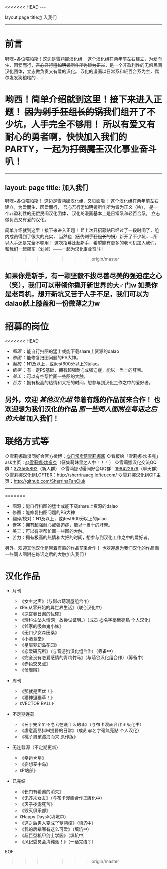 <<<<<<< HEAD
﻿---

layout:page
title:加入我们

 ---
# 前言
呀嘿~各位喵帕斯！这边是雪莉娜汉化组！
这个汉化组在两年前左右建立，为爱而生、因爱而行，<del>吾心吾行澄如明镜所作所为皆为正义</del>，是一个非盈利性的无偿民间汉化团体，立志做负责又有爱的汉化。
汉化的漫画以日常系和轻百合系为主，偶尔发发狗粮啥的……

哟西！简单介绍就到这里！接下来进入正题！
<del>因为剁手狂组长的锅</del>我们组开了不少坑，人手完全不够用！
所以有爱又有耐心的勇者啊，快快加入我们的PARTY，一起为<del>打倒魔王</del>汉化事业奋斗叭！
=======
---
layout: page
title: 加入我们
---
呀嘿~各位喵帕斯！
这边是雪莉娜汉化组，又见面啦！
这个汉化组在两年前左右建立，为爱而生、因爱而行，
吾心吾行澄如明镜所作所为皆为正义（啥），
是一个非盈利性的无偿民间汉化团体，
汉化的漫画基本上是日常系和轻百合系，
立志做负责又有爱的汉化。



简单介绍就到这里！接下来进入正题！
距上次开招募贴已经过了一段时间了，组内成员得到了很大的充实，
当然也（<del>因为剁手狂组长的锅</del>）新开了不少坑……所以人手还是完全不够用！
这次招募比起新手，希望能有更多的老司机加入我们，
和我们一起飙车（划掉）——一起为汉化事业奋斗！


>>>>>>> origin/master

如果你是新手，有一颗坚毅不拔尽善尽美的强迫症之心（笑），我们可以带领你撬开新世界的大♂门w
如果你是老司机，想开新坑又苦于人手不足，我们可以为dalao献上膝盖和一份微薄之力w
 ---
# 招募的岗位
<<<<<<< HEAD
* *图源* ：能自行扫图的猛士或能下载share上资源的dalao
* *修图* ：能修复扫图问题的PS大神。
* *翻校* ：N1及以上，或jtest600分以上的julao。
* *嵌字* ：有一定PS基础，拥有超强耐心或强迫症，能以一当十的肝帝。
* *美工* ：可以有空帮忙画一些图的大触。
* *苦力* ：拥有极高的热情和大把的时间，想参与到汉化工作之中的爱好者。

另外，欢迎 *其他汉化组* 带着有趣的作品前来合作！
也欢迎想为我们汉化的作品 *画一些同人图附在每话之后的大触* 加入我们！
 ---
# 联络方式等
◇雪莉娜动漫同好会官方微博：[@日常卖萌雪莉娜酱](http://weibo.com/u/5708476537)
◇看板娘「雪莉娜·坎多克」ask主页：[@雪莉娜·坎多克](http://ask.fm/SherrinaCandock )（征集萌妹里之人中！！！）
◇雪莉娜汉化交流QQ群：[373565892](https://jq.qq.com/?_wv=1027&k=44o9K4s)（新人群）
◇雪莉娜动漫同好会QQ群：[198422679](https://jq.qq.com/?_wv=1027&k=44oCB1O)（聊天群）
◇雪莉娜汉化组LOFTER：http://sherrinaacg.lofter.com/
◇雪莉娜汉化组GIT主页：http://github.com/SherrinaFanClub

 ---
=======
* 图源：能自行扫图的猛士或能下载share上资源的dalao
* 修图：能修复扫图问题的PS大神
* 翻译/校对：N1及以上，或jtest600分以上的julao
* 嵌字：拥有超强耐心或强迫症，能以一当十的肝帝。
* 美工：可以有空帮忙画一些图的大触。
* 苦力：拥有极高的热情和大把的时间，想参与到汉化工作之中的爱好者。


另外，欢迎其他汉化组带着有趣的作品前来合作！
也欢迎想为我们汉化的作品画一些同人图附在每话之后的大触加入我们！

# 汉化作品


* 月刊
	* 《女主之声》（与御の萌漫屋组合作）
	* 《Re:从零开始的异世界生活》（联合汉化中）
	* 《凉宫春日酱的忧郁》
	* 《理科生坠入情网，故尝试证明。》（成员 @名字毫無亮點 个人汉化）
	* 《邻家的吸血鬼小妹》
	* 《无口少女森田桑》
	* 《小渚食堂》
	* 《星屑梦幻岛花园》
	* 《恋爱研究所》（与音游狗汉化组合作）（筹备中）
	* 《完全没有恋爱感情的青梅竹马》（与萌谷汉化组合作）（筹备中）
	* 《赤色交叉点》
	* 《伏魔殿》


* 周刊
	* 《那就是声优！》
	* 《猫神逗猫草！》
 	* 《VECTOR BALL》


* 不定期连载
	* 《关于完全听不老公在说什么的事》（与布卡漫画合作正版化中）
	* 《虐意高昂抖M提督的日常》（成员 @名字毫無亮點 个人汉化）
	* 《桃子男孩渡海而来 原作版》


* 无连载源（不定期更新）
	* 《幸运☆星》
	* 《妄想笼中鸟》
	* 《P站部》


* 已完结
	* 《长门有希酱的消失》
	* 《无芥末女友》（与布卡漫画合作正版化中）
	* 《灭子夜露死苦》
	* 《毁灭俱乐部》
	* 《Happy Days》（填坑中）
	* 《这之后男人变成了萝莉控》（填坑中）
	* 《我的后辈哪有这么可爱》（填坑中）
	* 《超巨型机甲剑士学园》（填坑中）
	* 《风纪委员会清纯派！》（一话完结？）

EOF
>>>>>>> origin/master
